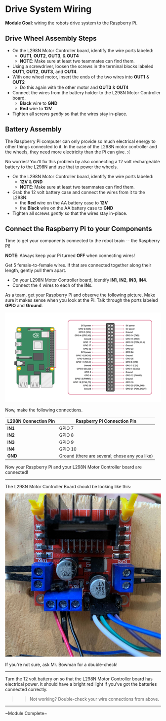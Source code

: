 # Drive System Wiring

**Module Goal**: wiring the robots drive system to the Raspberry Pi.

## Drive Wheel Assembly Steps

* On the L298N Motor Controller board, identify the wire ports labeled:
  * **OUT1**, **OUT2**, **OUT3**, & **OUT4**
  * **NOTE**: Make sure at least two teammates can find them.
* Using a screwdriver, loosen the screws in the terminal blocks labeled **OUT1**, **OUT2**, **OUT3**, and **OUT4**.
* With one wheel motor, insert the ends of the two wires into **OUT1** & **OUT2**
  * Do this again with the other motor and **OUT3** & **OUT4**
* Connect the wires from the battery holder to the L298N Motor Controller board.
  * **Black** wire to **GND**
  * **Red** wire to **12V**
* Tighten all screws _gently_ so that the wires stay in-place.

## Battery Assembly

The Raspberry Pi computer can only provide so much electrical energy to other things connected to it. In the case of the L298N motor controller and the wheels, they need more electricity than the Pi can give. :( 

No worries! You'll fix this problem by also connecting a 12 volt rechargeable battery to the L298N and use that to power the wheels.

* On the L298N Motor Controller board, identify the wire ports labeled:
  * **12V** & **GND**
  * **NOTE**: Make sure at least two teammates can find them.
* Grab the 12 volt battery case and connect the wires from it to the L298N:
  * the **Red** wire on the AA battery case to **12V**
  * the **Black** wire on the AA battery case to **GND**
* Tighten all screws _gently_ so that the wires stay in-place.

## Connect the Raspberry Pi to your Components

Time to get your components connected to the robot brain -- the Raspberry Pi!

**NOTE**: Always keep your Pi turned **OFF** when connecting wires!

Get 5 female-to-female wires. If that are connected together along their length, gently pull them apart.

* On your L298N Motor Controller board, identify **IN1**, **IN2**, **IN3**, **IN4**.
* Connect the 4 wires to each of the **IN**s.

As a team, get your Raspberry Pi and observe the following picture. Make sure it makes sense when you look at the Pi. Talk through the ports labeled **GPIO** and **Ground**.

![](pics/rpi4_pinout.png)

Now, make the following connections.

| L298N Connection Pin | Raspberry Pi Connection Pin |
| --- | ---- |
| **IN1** | GPIO 7|
| **IN2** | GPIO 8|
| **IN3** | GPIO 9|
| **IN4** | GPIO 10|
| **GND** | Ground (there are several; chose any you like) |

Now your Raspberry Pi and your L298N Motor Controller board are connected!

---

The L298N Motor Controller Board should be looking like this:

![](pics/l298n_close_up_small.jpg)

If you're not sure, ask Mr. Bowman for a double-check!

---

Turn the 12 volt battery on so that the L298N Motor Controller board has electrical power. It should have a bright red light if you've got the batteries connected correctly.

>> Not working? Double-check your wire connections from above.

---

~Module Complete~
